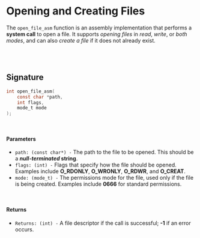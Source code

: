 # Opening and Creating Files
The `open_file_asm` function is an assembly implementation that performs a **system call** to open a file. It supports *opening files* in *read*, *write*, or *both modes*, and can also *create a file* if it does not already exist.

<br><br>

## Signature 
```C
int open_file_asm(
    const char *path, 
    int flags, 
    mode_t mode
);
```

<br>

#### Parameters
- `path: (const char*) -` The path to the file to be opened. This should be a ***null-terminated* string**.
- `flags: (int) -` Flags that specify how the file should be opened. Examples include **O_RDONLY**, **O_WRONLY**, **O_RDWR**, and **O_CREAT**.
- `mode: (mode_t) -` The permissions mode for the file, used only if the file is being created. Examples include **0666** for standard permissions.

<br>

#### Returns
- `Returns: (int) -` A file descriptor if the call is successful; **-1** if an error occurs.